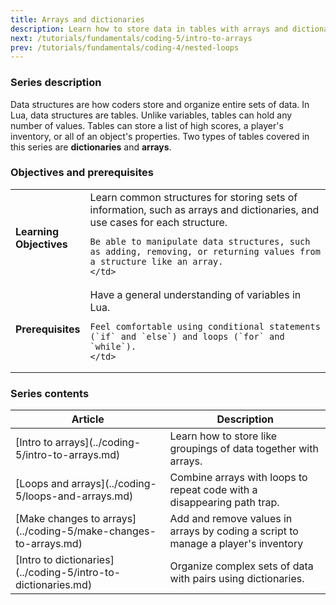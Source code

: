 ```yaml
---
title: Arrays and dictionaries
description: Learn how to store data in tables with arrays and dictionaries in Roblox Lua.
next: /tutorials/fundamentals/coding-5/intro-to-arrays
prev: /tutorials/fundamentals/coding-4/nested-loops
---
```


### Series description

Data structures are how coders store and organize entire sets of data. In Lua, data structures are tables. Unlike variables, tables can hold any number of values. Tables can store a list of high scores, a player's inventory, or all of an object's properties. Two types of tables covered in this series are **dictionaries** and **arrays**.

### Objectives and prerequisites

<table>
<tbody>
   <tr>
    <td width="20%"><b>Learning Objectives</b></td>
    <td>
    Learn common structures for storing sets of information, such as arrays and dictionaries, and use cases for each structure.

    Be able to manipulate data structures, such as adding, removing, or returning values from a structure like an array.
    </td>

   </tr>
   <tr>
    <td><b>Prerequisites</b></td>
    <td>
    Have a general understanding of variables in Lua.

    Feel comfortable using conditional statements (`if` and `else`) and loops (`for` and `while`).
    </td>

   </tr>
</tbody>
</table>

### Series contents

<table>
<thead>
   <tr>
    <th>Article</th>
    <th>Description</th>
   </tr>
</thead>
<tbody>
   <tr>
    <td>[Intro to arrays](../coding-5/intro-to-arrays.md)</td>
    <td>Learn how to store like groupings of data together with arrays.</td>
   </tr>
   <tr>
    <td>[Loops and arrays](../coding-5/loops-and-arrays.md)</td>
    <td>Combine arrays with loops to repeat code with a disappearing path trap.</td>
   </tr>
   <tr>
   <td>[Make changes to arrays](../coding-5/make-changes-to-arrays.md)</td>
    <td>Add and remove values in arrays by coding a script to manage a player's inventory</td>
   </tr>
   <tr>
   <td>[Intro to dictionaries](../coding-5/intro-to-dictionaries.md)</td>
    <td>Organize complex sets of data with pairs using dictionaries.</td>
   </tr>

</tbody>
</table>
